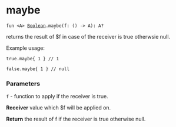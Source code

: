 # maybe

`fun <A> `[`Boolean`](https://kotlinlang.org/api/latest/jvm/stdlib/kotlin/-boolean/index.html)`.maybe(f: () -> A): A?`

returns the result of $f in case of the receiver is true otherwsie null.

Example usage:

```
true.maybe{ 1 } // 1

false.maybe{ 1 } // null
```

### Parameters

`f` - function to apply if the receiver is true.

**Receiver**
value which $f will be applied on.

**Return**
the result of f if the receiver is true otherwise null.


